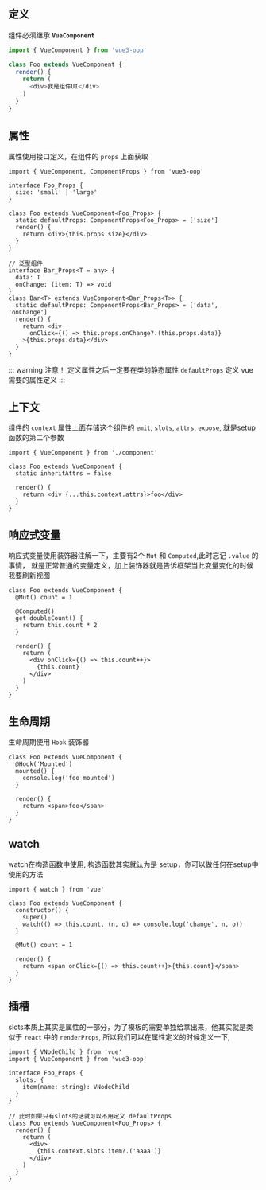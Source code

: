 ## 定义

组件必须继承 **`VueComponent`**

```typescript
import { VueComponent } from 'vue3-oop'

class Foo extends VueComponent {
  render() {
    return (
      <div>我是组件UI</div>
    )
  }
}
```

## 属性

属性使用接口定义，在组件的 `props` 上面获取

```tsx
import { VueComponent, ComponentProps } from 'vue3-oop'

interface Foo_Props {
  size: 'small' | 'large'
}

class Foo extends VueComponent<Foo_Props> {
  static defaultProps: ComponentProps<Foo_Props> = ['size']
  render() {
    return <div>{this.props.size}</div>
  }
}

// 泛型组件
interface Bar_Props<T = any> {
  data: T
  onChange: (item: T) => void
}
class Bar<T> extends VueComponent<Bar_Props<T>> {
  static defaultProps: ComponentProps<Bar_Props> = ['data', 'onChange']
  render() {
    return <div 
      onClick={() => this.props.onChange?.(this.props.data)}
    >{this.props.data}</div>
  }
}

```

::: warning 注意！
定义属性之后一定要在类的静态属性 `defaultProps` 定义 vue 需要的属性定义
:::

## 上下文

组件的 `context` 属性上面存储这个组件的 `emit`, `slots`, `attrs`, `expose`, 
就是setup函数的第二个参数

```tsx
import { VueComponent } from './component'

class Foo extends VueComponent {
  static inheritAttrs = false

  render() {
    return <div {...this.context.attrs}>foo</div>
  }
}
```

## 响应式变量

响应式变量使用装饰器注解一下，主要有2个 `Mut` 和 `Computed`,此时忘记 `.value` 的事情，
就是正常普通的变量定义，加上装饰器就是告诉框架当此变量变化的时候我要刷新视图

```tsx
class Foo extends VueComponent {
  @Mut() count = 1

  @Computed()
  get doubleCount() {
    return this.count * 2
  }

  render() {
    return (
      <div onClick={() => this.count++}>
        {this.count}
      </div>
    )
  }
}
```

## 生命周期

生命周期使用 `Hook` 装饰器

```tsx
class Foo extends VueComponent {
  @Hook('Mounted')
  mounted() {
    console.log('foo mounted')
  }

  render() {
    return <span>foo</span> 
  }
}
```

## watch

watch在构造函数中使用, 构造函数其实就认为是 setup，你可以做任何在setup中使用的方法

```tsx
import { watch } from 'vue'

class Foo extends VueComponent {
  constructor() {
    super()
    watch(() => this.count, (n, o) => console.log('change', n, o))
  }

  @Mut() count = 1

  render() {
    return <span onClick={() => this.count++}>{this.count}</span>
  }
}
```

## 插槽

slots本质上其实是属性的一部分，为了模板的需要单独给拿出来，他其实就是类似于 `react` 中的 `renderProps`,
所以我们可以在属性定义的时候定义一下, 

```tsx
import { VNodeChild } from 'vue'
import { VueComponent } from 'vue3-oop'

interface Foo_Props {
  slots: {
    item(name: string): VNodeChild
  }
}

// 此时如果只有slots的话就可以不用定义 defaultProps
class Foo extends VueComponent<Foo_Props> {
  render() {
    return (
      <div>
        {this.context.slots.item?.('aaaa')}
      </div>
    )
  }
}
```